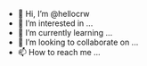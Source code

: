 - 👋 Hi, I’m @hellocrw
- 👀 I’m interested in ...
- 🌱 I’m currently learning ...
- 💞️ I’m looking to collaborate on ...
- 📫 How to reach me ...

<!---
hellocrw/hellocrw is a ✨ special ✨ repository because its `README.md` (this file) appears on your GitHub profile.
You can click the Preview link to take a look at your changes.
--->
